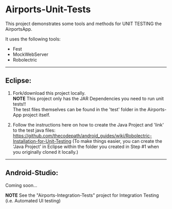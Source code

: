 Airports-Unit-Tests
=====================

This project demonstrates some tools and methods for UNIT TESTING the AirportsApp.  

It uses the following tools:

- Fest
- MockWebServer
- Robolectric

---------
Eclipse:
---------
1. Fork/download this project locally.  
   **NOTE** This project only has the JAR Dependencies you need to run unit tests!!  
   The test files themselves can be found in the 'test' folder in the Airports-App project itself.
   
2. Follow the instructions here on how to create the Java Project and 'link'
   to the test java files: 
   https://github.com/thecodepath/android_guides/wiki/Robolectric-Installation-for-Unit-Testing
   (To make things easier, you can create the 'Java Project' in Eclipse within the folder you created
    in Step #1 when you originally cloned it locally.)
   
   

---------------
Android-Studio:
---------------
Coming soon...

**NOTE**
See the "Airports-Integration-Tests" project for Integration Testing (i.e. Automated UI testing)

